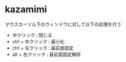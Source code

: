 # kazamimi
マウスカーソル下のウィンドウに対して以下の処理を行う
- 中クリック : 閉じる
- ctrl + 中クリック : 最小化
- ctrl + 左クリック : 最前面固定
- alt + 左クリック : 最前面固定解除
